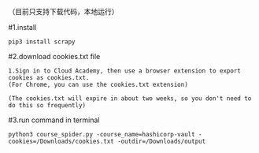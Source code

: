 （目前只支持下载代码，本地运行）

#1.install
```
pip3 install scrapy
```

#2.download cookies.txt file
```
1.Sign in to Cloud Academy, then use a browser extension to export cookies as cookies.txt.
(For Chrome, you can use the cookies.txt extension)

(The cookies.txt will expire in about two weeks, so you don't need to do this so frequently)
```

#3.run command in terminal
```
python3 course_spider.py -course_name=hashicorp-vault -cookies=/Downloads/cookies.txt -outdir=/Downloads/output
```
